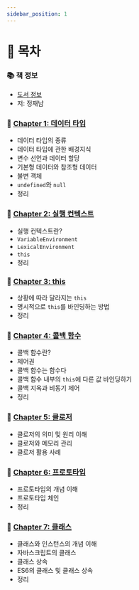 ```yaml
---
sidebar_position: 1
---
```


# 🚀 목차

### 📚 책 정보
- [도서 정보](http://www.yes24.com/Product/Goods/78586788)
- 저: 정재남

### 🤔 [Chapter 1: 데이터 타입](/docs/core-javascript/chapter-1)
- 데이터 타입의 종류
- 데이터 타입에 관한 배경지식
- 변수 선언과 데이터 할당
- 기본형 데이터와 참조형 데이터
- 불변 객체
- `undefined`와 `null`
- 정리

### 🤔 [Chapter 2: 실행 컨텍스트](/docs/core-javascript/chapter-2)
- 실행 컨텍스트란?
- `VariableEnvironment`
- `LexicalEnvironment`
- `this`
- 정리

### 🤔 [Chapter 3: this](/docs/core-javascript/chapter-3)
- 상황에 따라 달라지는 `this`
- 명시적으로 `this`를 바인딩하는 방법
- 정리

### 🤔 [Chapter 4: 콜백 함수](/docs/core-javascript/chapter-4)
- 콜백 함수란?
- 제어권
- 콜백 함수는 함수다
- 콜백 함수 내부의 `this`에 다른 값 바인딩하기
- 콜백 지옥과 비동기 제어
- 정리

### 🤔 [Chapter 5: 클로저](/docs/core-javascript/chapter-5)
- 클로저의 의미 및 원리 이해
- 클로저와 메모리 관리
- 클로저 활용 사례

### 🤔 [Chapter 6: 프로토타입](/docs/core-javascript/chapter-6)
- 프로토타입의 개념 이해
- 프로토타입 체인
- 정리

### 🤔 [Chapter 7: 클래스](/docs/core-javascript/chapter-7)
- 클래스와 인스턴스의 개념 이해
- 자바스크립트의 클래스
- 클래스 상속
- ES6의 클래스 및 클래스 상속
- 정리
